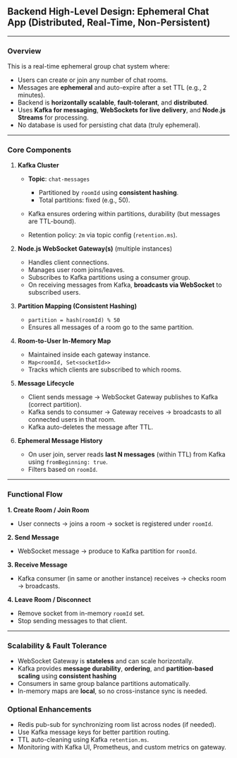 ##  Backend High-Level Design: Ephemeral Chat App (Distributed, Real-Time, Non-Persistent)

---

###  Overview

This is a real-time ephemeral group chat system where:

- Users can create or join any number of chat rooms.
- Messages are **ephemeral** and auto-expire after a set TTL (e.g., 2 minutes).
- Backend is **horizontally scalable**, **fault-tolerant**, and **distributed**.
- Uses **Kafka for messaging**, **WebSockets for live delivery**, and **Node.js Streams** for processing.
- No database is used for persisting chat data (truly ephemeral).

---

###  Core Components

1. **Kafka Cluster**

   - **Topic**: `chat-messages`

     - Partitioned by `roomId` using **consistent hashing**.
     - Total partitions: fixed (e.g., 50).

   - Kafka ensures ordering within partitions, durability (but messages are TTL-bound).
   - Retention policy: `2m` via topic config (`retention.ms`).

2. **Node.js WebSocket Gateway(s)** (multiple instances)

   - Handles client connections.
   - Manages user room joins/leaves.
   - Subscribes to Kafka partitions using a consumer group.
   - On receiving messages from Kafka, **broadcasts via WebSocket** to subscribed users.

3. **Partition Mapping (Consistent Hashing)**

   - `partition = hash(roomId) % 50`
   - Ensures all messages of a room go to the same partition.

4. **Room-to-User In-Memory Map**

   - Maintained inside each gateway instance.
   - `Map<roomId, Set<socketId>>`
   - Tracks which clients are subscribed to which rooms.

5. **Message Lifecycle**

   - Client sends message → WebSocket Gateway publishes to Kafka (correct partition).
   - Kafka sends to consumer → Gateway receives → broadcasts to all connected users in that room.
   - Kafka auto-deletes the message after TTL.

6. **Ephemeral Message History**

   - On user join, server reads **last N messages** (within TTL) from Kafka using `fromBeginning: true`.
   - Filters based on `roomId`.

---

### Functional Flow

**1. Create Room / Join Room**

- User connects → joins a room → socket is registered under `roomId`.

**2. Send Message**

- WebSocket message → produce to Kafka partition for `roomId`.

**3. Receive Message**

- Kafka consumer (in same or another instance) receives → checks room → broadcasts.

**4. Leave Room / Disconnect**

- Remove socket from in-memory `roomId` set.
- Stop sending messages to that client.

---

### Scalability & Fault Tolerance

- WebSocket Gateway is **stateless** and can scale horizontally.
- Kafka provides **message durability**, **ordering**, and **partition-based scaling** using **consistent hashing**
- Consumers in same group balance partitions automatically.
- In-memory maps are **local**, so no cross-instance sync is needed.


###  Optional Enhancements

- Redis pub-sub for synchronizing room list across nodes (if needed).
- Use Kafka message keys for better partition routing.
- TTL auto-cleaning using Kafka `retention.ms`.
- Monitoring with Kafka UI, Prometheus, and custom metrics on gateway.


